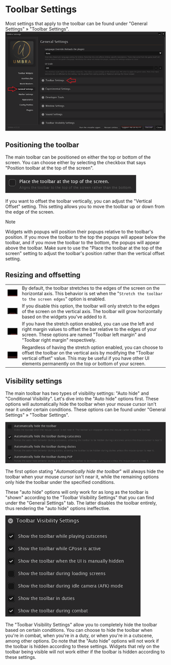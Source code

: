# Toolbar Settings

Most settings that apply to the toolbar can be found under "General Settings" &raquo; "Toolbar Settings".
![](images/docs/umbra-toolbar-settings-1.png)

## Positioning the toolbar

The main toolbar can be positioned on either the top or bottom of the screen. You can choose either by selecting the
checkbox that says "Position toolbar at the top of the screen".

![](images/docs/umbra-toolbar-settings-position.png)

If you want to offset the toolbar vertically, you can adjust the "Vertical Offset" setting. This setting allows you to
move the toolbar up or down from the edge of the screen.

> [!NOTE]
> Widgets with popups will position their popups relative to the toolbar's position. If you move the toolbar to the top
> the popups will appear below the toolbar, and if you move the toolbar to the bottom, the popups will appear above the
> toolbar. Make sure to use the "Place the toolbar at the top of the screen" setting to adjust the toolbar's position
> rather than the vertical offset setting.

## Resizing and offsetting

|                                             |                                                                                                                                                                                                                                                                |
|---------------------------------------------|----------------------------------------------------------------------------------------------------------------------------------------------------------------------------------------------------------------------------------------------------------------|
| ![](images/docs/toolbar-diag-stretch-1.png) | By default, the toolbar stretches to the edges of the screen on the horizontal axis. This behavior is set when the "`Stretch the toolbar to the screen edges`" option is enabled.                                                                              |
| ![](images/docs/toolbar-diag-stretch-2.png) | If you disable this option, the toolbar will only stretch to the edges of the screen on the vertical axis. The toolbar will grow horizontally based on the widgets you've added to it.                                                                         |
| ![](images/docs/toolbar-diag-h-offset.png)  | If you have the stretch option enabled, you can use the left and right margin values to offset the bar relative to the edges of your screen. These options are named "Toolbar left margin" and "Toolbar right margin" respectively.                            |
| ![](images/docs/toolbar-diag-v-offset.png)  | Regardless of having the stretch option enabled, you can choose to offset the toolbar on the vertical axis by modifying the "Toolbar vertical offset" value. This may be useful if you have other UI elements permanently on the top or bottom of your screen. |

## Visibility settings

The main toolbar has two types of visibility settings: "Auto hide" and "Conditional Visibility". Let's dive into the
"Auto hide" options first. These options will automatically hide the toolbar when your mouse cursor isn't near it under
certain conditions. These options can be found under "General Settings" &raquo; "Toolbar Settings".

![img.png](images/docs/toolbar-settings-autohide.png)

The first option stating "_Automatically hide the toolbar_" will always hide the toolbar when your mouse cursor isn't
near it, while the remaining options only hide the toolbar under the specified conditions.

These "auto hide" options will only work for as long as the toolbar is "shown" according to the
"Toolbar Visibility Settings" that you can find under the "General Settings" tab. The latter disables the toolbar
entirely, thus rendering the "auto hide" options ineffective.

![](images/docs/toolbar-settings-visibility.png)

The "Toolbar Visibility Settings" allow you to completely hide the toolbar based on certain conditions. You can choose
to hide the toolbar when you're in combat, when you're in a duty, or when you're in a cutscene, among other options. Do
note that the "Auto hide" options will not work if the toolbar is hidden according to these settings. Widgets that rely
on the toolbar being visible will not work either if the toolbar is hidden according to these settings.
